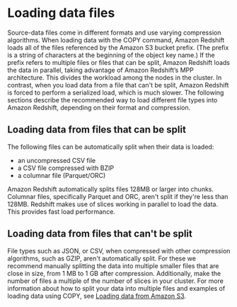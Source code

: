 # Loading data files<a name="c_best-practices-use-multiple-files"></a>

Source\-data files come in different formats and use varying compression algorithms\. When loading data with the COPY command, Amazon Redshift loads all of the files referenced by the Amazon S3 bucket prefix\. \(The prefix is a string of characters at the beginning of the object key name\.\) If the prefix refers to multiple files or files that can be split, Amazon Redshift loads the data in parallel, taking advantage of Amazon Redshift’s MPP architecture\. This divides the workload among the nodes in the cluster\. In contrast, when you load data from a file that can't be split, Amazon Redshift is forced to perform a serialized load, which is much slower\. The following sections describe the recommended way to load different file types into Amazon Redshift, depending on their format and compression\. 

## Loading data from files that can be split<a name="c_best-practices-use-multiple-files-split"></a>

The following files can be automatically split when their data is loaded:
+ an uncompressed CSV file
+ a CSV file compressed with BZIP
+ a columnar file \(Parquet/ORC\)

Amazon Redshift automatically splits files 128MB or larger into chunks\. Columnar files, specifically Parquet and ORC, aren't split if they're less than 128MB\. Redshift makes use of slices working in parallel to load the data\. This provides fast load performance\.

## Loading data from files that can't be split<a name="c_best-practices-use-multiple-files-comma"></a>

 File types such as JSON, or CSV, when compressed with other compression algorithms, such as GZIP, aren't automatically split\. For these we recommend manually splitting the data into multiple smaller files that are close in size, from 1 MB to 1 GB after compression\. Additionally, make the number of files a multiple of the number of slices in your cluster\. For more information about how to split your data into multiple files and examples of loading data using COPY, see [Loading data from Amazon S3](https://docs.aws.amazon.com/redshift/latest/dg/t_Loading-data-from-S3.html)\.